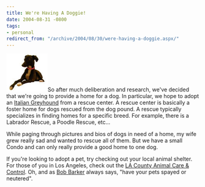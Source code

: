 ```yaml
---
title: We're Having A Doggie!
date: 2004-08-31 -0800
tags:
- personal
redirect_from: "/archive/2004/08/30/were-having-a-doggie.aspx/"
---
```


![Italian Greyhound](/images/italianGreyhound.jpg)So after much
deliberation and research, we've decided that we're going to provide a
home for a dog. In particular, we hope to adopt an [Italian
Greyhound](http://www.dogbreedinfo.com/italiangreyhound.htm) from a
rescue center. A rescue center is basically a foster home for dogs
rescued from the dog pound. A rescue typically specializes in finding
homes for a specific breed. For example, there is a Labrador Rescue, a
Poodle Rescue, etc...

While paging through pictures and bios of dogs in need of a home, my
wife grew really sad and wanted to rescue all of them. But we have a
small Condo and can only really provide a good home to one dog.

If you're looking to adopt a pet, try checking out your local animal
shelter. For those of you in Los Angeles, check out the [LA County
Animal Care & Control](http://animalcontrol.co.la.ca.us/html/Main1.htm).
Oh, and as [Bob
Barker](http://www.cbs.com/daytime/price/about/bios/cast_bios_bbarker.shtml)
always says, "have your pets spayed or neutered".


